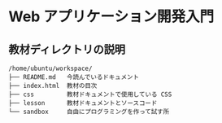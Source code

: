 # Web アプリケーション開発入門

## 教材ディレクトリの説明

```
/home/ubuntu/workspace/
├── README.md   今読んでいるドキュメント
├── index.html  教材の目次
├── css         教材ドキュメントで使用している CSS
├── lesson      教材ドキュメントとソースコード         
└── sandbox     自由にプログラミングを作って試す所
```
